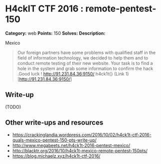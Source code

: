 # H4ckIT CTF 2016 : remote-pentest-150

**Category:** web
**Points:** 150
**Solves:**
**Description:**

Mexico

> Our foreign partners have some problems with qualified staff in the field of information technology, we decided to help them and to conduct remote testing of their new website. Your task is to find a hole in the system and grab some information to confirm the hack .Good luck ! <http://91.231.84.36:9150/> h4ck1t{} (Link 1)[<http://91.231.84.36:9150/>]

## Write-up

(TODO)

## Other write-ups and resources

* https://crackinglandia.wordpress.com/2016/10/02/h4ck1t-ctf-2016-quals-mexico-pentest-150-pts-write-up/
* http://www.megabeets.net/h4ck1t-2016-pentest-mexico/
* http://blacktr.org/2016/10/h4ck1t-mexico-remote-pentest-150pts/
* https://blog.michaelz.xyz/h4ck1t-ctf-2016/
